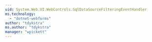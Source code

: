 ```yaml
---
uid: System.Web.UI.WebControls.SqlDataSourceFilteringEventHandler
ms.technology: 
  - "dotnet-webforms"
author: "tdykstra"
ms.author: "tdykstra"
manager: "wpickett"
---
```

